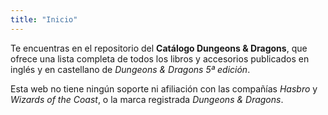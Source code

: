 ```yaml
---
title: "Inicio"
---
```

Te encuentras en el repositorio del **Catálogo Dungeons & Dragons**, que ofrece una lista completa de todos los libros y accesorios publicados en inglés y en castellano de *Dungeons & Dragons 5ª edición*.

Esta web no tiene ningún soporte ni afiliación con las compañías *Hasbro* y *Wizards of the Coast*, o la marca registrada *Dungeons & Dragons*.
